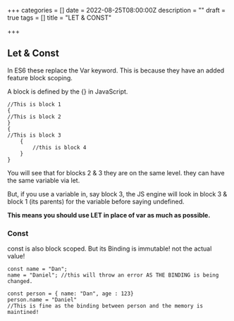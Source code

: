 +++
categories = []
date = 2022-08-25T08:00:00Z
description = ""
draft = true
tags = []
title = "LET & CONST"

+++
## Let & Const

In ES6 these replace the Var keyword. This is because they have an added feature block scoping. 

A block is defined by the {} in JavaScript. 

    //This is block 1
    {
    //This is block 2
    }
    {
    //This is block 3
    	{
        	//this is block 4
        }
    }

You will see that for blocks 2 & 3 they are on the same level.  they can have the same variable via let. 

But, if you use a variable in, say block 3, the JS engine will look in block 3 & block 1 (its parents) for the variable before saying undefined. 

**This means you should use LET in place of var as much as possible.** 

### Const 

const is also block scoped. But its Binding is immutable! not the actual value!

    const name = "Dan";
    name = "Daniel"; //this will throw an error AS THE BINDING is being changed. 
    
    const person = { name: "Dan", age : 123}
    person.name = "Daniel" 
    //This is fine as the binding between person and the memory is maintined!
    